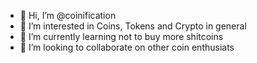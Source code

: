 - 👋 Hi, I’m @coinification
- 👀 I’m interested in Coins, Tokens and Crypto in general
- 🌱 I’m currently learning not to buy more shitcoins
- 💞️ I’m looking to collaborate on other coin enthusiats

